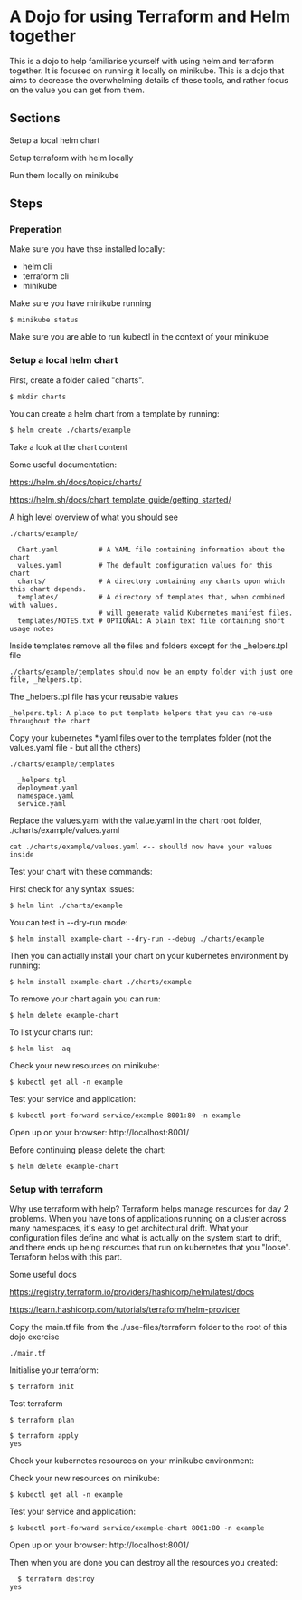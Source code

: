 # A Dojo for using Terraform and Helm together

This is a dojo to help familiarise yourself with using helm and terraform together. It is focused on running it locally on minikube. This is a dojo that aims to decrease the overwhelming details of these tools, and rather focus on the value you can get from them.

## Sections

Setup a local helm chart

Setup terraform with helm locally

Run them locally on minikube

## Steps

### Preperation

Make sure you have thse installed locally:

- helm cli
- terraform cli
- minikube

Make sure you have minikube running 

    $ minikube status

Make sure you are able to run kubectl in the context of your minikube

### Setup a local helm chart

First, create a folder called "charts".

    $ mkdir charts

You can create a helm chart from a template by running:

    $ helm create ./charts/example

Take a look at the chart content 

Some useful documentation:

https://helm.sh/docs/topics/charts/

https://helm.sh/docs/chart_template_guide/getting_started/

A high level overview of what you should see

```
./charts/example/

  Chart.yaml          # A YAML file containing information about the chart
  values.yaml         # The default configuration values for this chart
  charts/             # A directory containing any charts upon which this chart depends.
  templates/          # A directory of templates that, when combined with values,
                      # will generate valid Kubernetes manifest files.
  templates/NOTES.txt # OPTIONAL: A plain text file containing short usage notes
  ```

Inside templates remove all the files and folders except for the _helpers.tpl file

    ./charts/example/templates should now be an empty folder with just one file, _helpers.tpl

The _helpers.tpl file has your reusable values

    _helpers.tpl: A place to put template helpers that you can re-use throughout the chart

Copy your kubernetes *.yaml files over to the templates folder (not the values.yaml file - but all the others)

```
./charts/example/templates
  
  _helpers.tpl
  deployment.yaml
  namespace.yaml
  service.yaml
```

Replace the values.yaml with the value.yaml in the chart root folder, ./charts/example/values.yaml

    cat ./charts/example/values.yaml <-- shoulld now have your values inside

Test your chart with these commands:

First check for any syntax issues:

    $ helm lint ./charts/example

You can test in --dry-run mode:

    $ helm install example-chart --dry-run --debug ./charts/example 

Then you can actially install your chart on your kubernetes environment by running:

    $ helm install example-chart ./charts/example

To remove your chart again you can run:

    $ helm delete example-chart

To list your charts run: 

    $ helm list -aq

Check your new resources on minikube:

    $ kubectl get all -n example

Test your service and application:

    $ kubectl port-forward service/example 8001:80 -n example

Open up on your browser: http://localhost:8001/

Before continuing please delete the chart:

    $ helm delete example-chart

### Setup with terraform

Why use terraform with help? Terraform helps manage resources for day 2 problems. When you have tons of applications running on a cluster across many namespaces, it's easy to get architectural drift. What your configuration files define and what is actually on the system start to drift, and there ends up being resources that run on kubernetes that you "loose". Terraform helps with this part.

Some useful docs

https://registry.terraform.io/providers/hashicorp/helm/latest/docs

https://learn.hashicorp.com/tutorials/terraform/helm-provider

Copy the main.tf file from the ./use-files/terraform folder to the root of this dojo exercise

    ./main.tf

Initialise your terraform:

    $ terraform init

Test terraform

    $ terraform plan

    $ terraform apply
    yes

Check your kubernetes resources on your minikube environment:

Check your new resources on minikube:

    $ kubectl get all -n example

Test your service and application:

    $ kubectl port-forward service/example-chart 8001:80 -n example

Open up on your browser: http://localhost:8001/

Then when you are done you can destroy all the resources you created:

      $ terraform destroy
    yes
